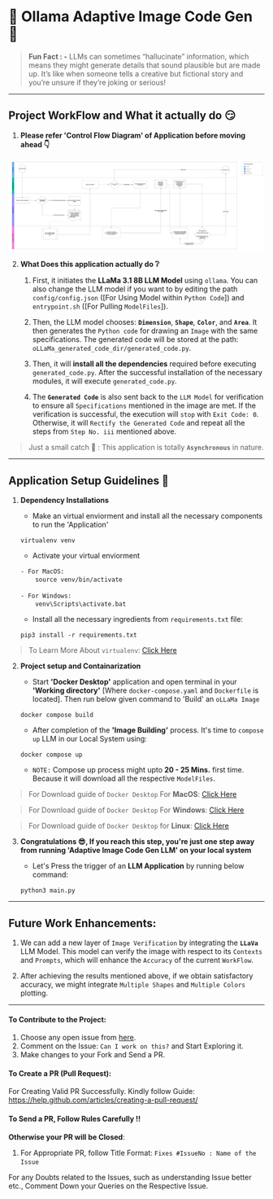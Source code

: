 # 🦙 Ollama Adaptive Image Code Gen 🧠

> <b> Fun Fact : -</b> LLMs can sometimes “hallucinate” information, which means they might generate details that sound plausible but are made up. It’s like when someone tells a creative but fictional story and you’re unsure if they’re joking or serious!

<hr/>

## Project WorkFlow and What it actually do :smirk:

1. <b>Please refer 'Control Flow Diagram' of Application before moving ahead :point_down:</b>

![OLLaMa Image Adaptive Code Gen WorkFlow](media/OLLaMa_Image_Adaptive_Code_Gen_WorkFlow.png)


2. <b>What Does this application actually do :grey_question:</b>

    1. First, it initiates the **LLaMa 3.1 8B LLM Model** using `ollama`. You can also change the LLM model if you want to by editing the path `config/config.json` ([For Using Model within `Python Code`]) and `entrypoint.sh` ([For Pulling `ModelFiles`]).

    2. Then, the LLM model chooses: **`Dimension`**, **`Shape`**, **`Color`**, and **`Area`**. It then generates the `Python code` for drawing an `Image` with the same specifications. The generated code will be stored at the path: `oLLaMa_generated_code_dir/generated_code.py`.

    3. Then, it will **install all the dependencies** required before executing `generated_code.py`. After the successful installation of the necessary modules, it will execute `generated_code.py`.

    4. The **`Generated Code`** is also sent back to the `LLM Model` for verification to ensure all `Specifications` mentioned in the image are met. If the verification is successful, the execution will `stop` with `Exit Code: 0`. Otherwise, it will `Rectify the Generated Code` and repeat all the steps from `Step No. iii` mentioned above.

> Just a small catch :see_no_evil: : This application is totally **`Asynchronous`** in nature.


<hr/>

## Application Setup Guidelines :bookmark_tabs:

1. <b>Dependency Installations </b> 
    - Make an virtual enviorment and install all the necessary components to run the 'Application'

    ```
    virtualenv venv
    ```

    - Activate your virtual enviorment

    ```
    - For MacOS:
        source venv/bin/activate

    - For Windows:
        venv\Scripts\activate.bat
    ```

    - Install all the necessary ingredients from `requirements.txt` file:

    ```
    pip3 install -r requirements.txt
    ```

> To Learn More About `virtualenv`: [Click Here](https://docs.python.org/3/tutorial/venv.html)

2. <b>Project setup and Containarization</b>
    - Start <b>'Docker Desktop'</b> application and open terminal in your <b>'Working directory'</b> [Where `docker-compose.yaml` and `Dockerfile` is located]. Then run below given command to 'Build' an `oLLaMa Image`

    ```
    docker compose build
    ```

    - After completion of the <b>'Image Building'</b> process. It's time to `compose up` LLM in our Local System using:

    ```
    docker compose up
    ```

    - `NOTE:` Compose up process might upto <b>20 - 25 Mins.</b> first time. Because it will download all the respective `ModelFiles`.

> For Download guide of `Docker Desktop` For <b>MacOS</b>: [Click Here](https://docs.docker.com/desktop/install/mac-install/)

> For Download guide of `Docker Desktop` For <b>Windows</b>: [Click Here](https://docs.docker.com/desktop/install/windows-install/)

> For Download guide of `Docker Desktop` for <b>Linux</b>: [Click Here](https://docs.docker.com/desktop/install/linux-install/)

3. <b>Congratulations :sunglasses:, If you reach this step, you're just one step away from running 'Adaptive Image Code Gen LLM' on your local system </b>

    - Let's Press the trigger of an <b>LLM Application</b> by running below command:

    ```
    python3 main.py
    ```

<hr/>

## Future Work Enhancements:

1. We can add a new layer of `Image Verification` by integrating the **`LLaVa`** LLM Model. This model can verify the image with respect to its `Contexts` and `Prompts`, which will enhance the `Accuracy` of the current `WorkFlow`.

2. After achieving the results mentioned above, if we obtain satisfactory accuracy, we might integrate `Multiple Shapes` and `Multiple Colors` plotting.

<hr/>

#### To Contribute to the Project:

1. Choose any open issue from [here](https://github.com/jaypatel15406/K8s-Control-Panel-Using-Streamlit/issues). 
2. Comment on the Issue: `Can I work on this?` and Start Exploring it.
3. Make changes to your Fork and Send a PR.

#### To Create a PR (Pull Request):

For Creating Valid PR Successfully. Kindly follow Guide: https://help.github.com/articles/creating-a-pull-request/

#### To Send a PR, Follow Rules Carefully !!   

**Otherwise your PR will be Closed**:

1. For Appropriate PR, follow Title Format: `Fixes #IssueNo : Name of the Issue`

For any Doubts related to the Issues, such as understanding Issue better etc., Comment Down your Queries on the Respective Issue.
